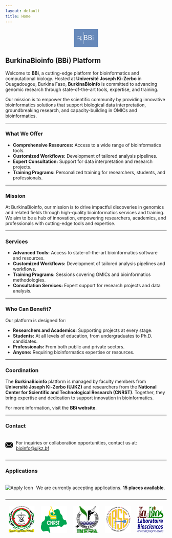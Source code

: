 ```yaml
---
layout: default
title: Home
---
```


<div style="display: flex; justify-content: center; margin-bottom: 20px;">
        <img src="docs/public/BBi_logo.png" style="width: 15%; height: auto;" alt="BBi Logo">
    </div>
    <h2><strong>BurkinaBioinfo (BBi) Platform</strong></h2>
    <p>Welcome to <strong>BBi</strong>, a cutting-edge platform for bioinformatics and computational biology. Hosted at <strong>Université Joseph Ki-Zerbo</strong> in Ouagadougou, Burkina Faso, <strong>BurkinaBioinfo</strong> is committed to advancing genomic research through state-of-the-art tools, expertise, and training.</p>
    <p>Our mission is to empower the scientific community by providing innovative bioinformatics solutions that support biological data interpretation, groundbreaking research, and capacity-building in OMICs and bioinformatics.</p>
    <hr>
    <h3><strong>What We Offer</strong></h3>
    <ul>
        <li><strong>Comprehensive Resources:</strong> Access to a wide range of bioinformatics tools.</li>
        <li><strong>Customized Workflows:</strong> Development of tailored analysis pipelines.</li>
        <li><strong>Expert Consultation:</strong> Support for data interpretation and research projects.</li>
        <li><strong>Training Programs:</strong> Personalized training for researchers, students, and professionals.</li>
    </ul>
    <hr>
    <h3><strong>Mission</strong></h3>
    <p>At BurkinaBioinfo, our mission is to drive impactful discoveries in genomics and related fields through high-quality bioinformatics services and training. We aim to be a hub of innovation, empowering researchers, academics, and professionals with cutting-edge tools and expertise.</p>
    <hr>
    <h3><strong>Services</strong></h3>
    <ul>
        <li><strong>Advanced Tools:</strong> Access to state-of-the-art bioinformatics software and resources.</li>
        <li><strong>Customized Workflows:</strong> Development of tailored analysis pipelines and workflows.</li>
        <li><strong>Training Programs:</strong> Sessions covering OMICs and bioinformatics methodologies.</li>
        <li><strong>Consultation Services:</strong> Expert support for research projects and data analysis.</li>
    </ul>
    <hr>
    <h3><strong>Who Can Benefit?</strong></h3>
    <p>Our platform is designed for:</p>
    <ul>
        <li><strong>Researchers and Academics:</strong> Supporting projects at every stage.</li>
        <li><strong>Students:</strong> At all levels of education, from undergraduates to Ph.D. candidates.</li>
        <li><strong>Professionals:</strong> From both public and private sectors.</li>
        <li><strong>Anyone:</strong> Requiring bioinformatics expertise or resources.</li>
    </ul>
    <hr>
    <h3><strong>Coordination</strong></h3>
    <p>The <strong>BurkinaBioinfo</strong> platform is managed by faculty members from <strong>Université Joseph Ki-Zerbo (UJKZ)</strong> and researchers from the <strong>National Center for Scientific and Technological Research (CNRST)</strong>. Together, they bring expertise and dedication to support innovation in bioinformatics.</p>
    <p>For more information, visit the <strong>BBi website</strong>.</p>
    <hr>
    <h3><strong>Contact</strong></h3>
    <div style="display: flex; align-items: center; margin-top: 20px;">
        <div style="margin-right: 10px;">
            <img src="public/icon_email-5.png" alt="Email Icon" style="width: 24px; height: auto;">
        </div>
        <div>
            <p>For inquiries or collaboration opportunities, contact us at:
                <a href="mailto:bioinfo@ujkz.bf">bioinfo@ujkz.bf</a>
            </p>
        </div>
    </div>
    <hr>
    <h3><strong>Applications</strong></h3>
    <div style="display: flex; align-items: center; margin-top: 20px;">
        <div style="margin-right: 10px;">
            <img src="public/icon_apply-5.png" alt="Apply Icon" style="width: 24px; height: auto;">
        </div>
        <div>
            <p>We are currently accepting applications.
               <strong>15 places available</strong>.
            </p>
        </div>
    </div>
    <hr>
    <div style="display: flex; justify-content: center; margin-top: 20px;">
        <img src="docs/public/logo_ujkz.jpeg" style="width: 16%; margin: 0 10px;" alt="UJKZ Logo">
        <img src="docs/public/logo_cnsrt.png" style="width: 16%; margin: 0 10px;" alt="CNRST Logo">
        <img src="docs/public/logo_inera.jpeg" style="width: 16%; margin: 0 10px;" alt="INERA Logo">
        <img src="docs/public/logo_irss.png" style="width: 16%; margin: 0 10px;" alt="IRSS Logo">
        <img src="docs/public/logo_labios.jpg" style="width: 16%; margin: 0 10px;" alt="SVT Logo">
    </div>
</div>
